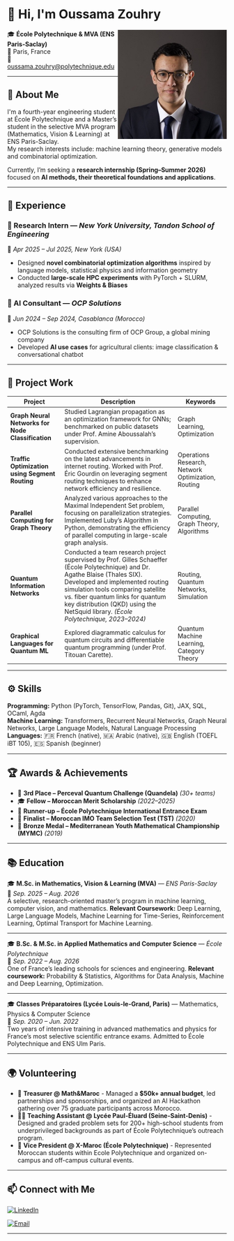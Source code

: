 # 👋 Hi, I'm Oussama Zouhry

<img align="right" width="250" src="profile.jpg" alt="Oussama Zouhry">

🎓 **École Polytechnique & MVA (ENS Paris-Saclay)**  
📍 Paris, France  
📧 oussama.zouhry@polytechnique.edu <!-- | 🌐 [oussamazouhry.com](https://oussamazouhry.com) -->

---

## 🚀 About Me

I'm a fourth-year engineering student at École Polytechnique and a Master’s student in the selective MVA program (Mathematics, Vision & Learning) at ENS Paris-Saclay.  
My research interests include: machine learning theory, generative models and combinatorial optimization.

Currently, I’m seeking a **research internship (Spring–Summer 2026)** focused on **AI methods, their theoretical foundations and applications**.

---

## 🧩 Experience

### 🔹 Research Intern — *New York University, Tandon School of Engineering*  
📅 *Apr 2025 – Jul 2025, New York (USA)*  
- Designed **novel combinatorial optimization algorithms** inspired by language models, statistical physics and information geometry  
- Conducted **large-scale HPC experiments** with PyTorch + SLURM, analyzed results via **Weights & Biases**

### 🔹 AI Consultant — *OCP Solutions*  
📅 *Jun 2024 – Sep 2024, Casablanca (Morocco)*  
- OCP Solutions is the consulting firm of OCP Group, a global mining company
- Developed **AI use cases** for agricultural clients: image classification & conversational chatbot  

---

## 🧠 Project Work

| Project | Description | Keywords |
|----------|--------------|-----------|
| **Graph Neural Networks for Node Classification** | Studied Lagrangian propagation as an optimization framework for GNNs; benchmarked on public datasets under Prof. Amine Aboussalah’s supervision. | Graph Learning, Optimization |
| **Traffic Optimization using Segment Routing** | Conducted extensive benchmarking on the latest advancements in internet routing. Worked with Prof. Éric Gourdin on leveraging segment routing techniques to enhance network efficiency and resilience. | Operations Research, Network Optimization, Routing |
| **Parallel Computing for Graph Theory** | Analyzed various approaches to the Maximal Independent Set problem, focusing on parallelization strategies. Implemented Luby’s Algorithm in Python, demonstrating the efficiency of parallel computing in large-scale graph analysis. | Parallel Computing, Graph Theory, Algorithms |
| **Quantum Information Networks** | Conducted a team research project supervised by Prof. Gilles Schaeffer (École Polytechnique) and Dr. Agathe Blaise (Thales SIX). Developed and implemented routing simulation tools comparing satellite vs. fiber quantum links for quantum key distribution (QKD) using the NetSquid library. *(École Polytechnique, 2023–2024)* | Routing, Quantum Networks, Simulation |
| **Graphical Languages for Quantum ML** | Explored diagrammatic calculus for quantum circuits and differentiable quantum programming (under Prof. Titouan Carette). | Quantum Machine Learning, Category Theory |

---

## ⚙️ Skills

**Programming:** Python (PyTorch, TensorFlow, Pandas, Git), JAX, SQL, OCaml, Agda  
**Machine Learning:** Transformers, Recurrent Neural Networks, Graph Neural Networks, Large Language Models, Natural Language Processing  
**Languages:** 🇫🇷 French (native), 🇲🇦 Arabic (native), 🇬🇧 English (TOEFL iBT 105), 🇪🇸 Spanish (beginner)

---

## 🏆 Awards & Achievements

- 🥉 **3rd Place – Perceval Quantum Challenge (Quandela)** *(30+ teams)*  
- 🎓 **Fellow – Moroccan Merit Scholarship** *(2022–2025)*  
- 🏅 **Runner-up – École Polytechnique International Entrance Exam**  
- 🧮 **Finalist – Moroccan IMO Team Selection Test (TST)** *(2020)*  
- 🧠 **Bronze Medal – Mediterranean Youth Mathematical Championship (MYMC)** *(2019)*

---
## 📚 Education

🎓 **M.Sc. in Mathematics, Vision & Learning (MVA)** — *ENS Paris-Saclay*  
📅 *Sep. 2025 – Aug. 2026*  
A selective, research-oriented master’s program in machine learning, computer vision, and mathematics. **Relevant Coursework:** Deep Learning, Large Language Models, Machine Learning for Time-Series, Reinforcement Learning, Optimal Transport for Machine Learning.  

---

🎓 **B.Sc. & M.Sc. in Applied Mathematics and Computer Science** — *École Polytechnique*  
📅 *Sep. 2022 – Aug. 2026*  
One of France’s leading schools for sciences and engineering. 
**Relevant coursework:** Probability & Statistics, Algorithms for Data Analysis, Machine and Deep Learning, Optimization.  

---

🎓 **Classes Préparatoires (Lycée Louis-le-Grand, Paris)** — Mathematics, Physics & Computer Science  
📅 *Sep. 2020 – Jun. 2022*  
Two years of intensive training in advanced mathematics and physics for France’s most selective scientific entrance exams. Admitted to École Polytechnique and ENS Ulm Paris.

---

## 🌍 Volunteering

- 💼 **Treasurer @ Math&Maroc** - Managed a **$50k+ annual budget**, led partnerships and sponsorships, and organized an AI Hackathon gathering over 75 graduate participants across Morocco.  
- 👨‍🏫 **Teaching Assistant @ Lycée Paul-Éluard (Seine-Saint-Denis)** - Designed and graded problem sets for 200+ high-school students from underprivileged backgrounds as part of École Polytechnique’s outreach program.  
- 🌟 **Vice President @ X-Maroc (École Polytechnique)** - Represented Moroccan students within Ecole Polytechnique and organized on-campus and off-campus cultural events. 
---

<!-- 
## 🌌 Current Goals

I’m passionate about **bridging theoretical insights and practical AI** — exploring how **information geometry, optimization, and quantum ideas** can inspire the next generation of learning algorithms.  
If you’re working on similar research topics, I’d love to connect or collaborate!
---
-->

## 📫 Connect with Me

[![LinkedIn](https://img.shields.io/badge/LinkedIn-Oussama%20Zouhry-blue?style=flat-square&logo=linkedin)](https://www.linkedin.com/in/oussama-zouhry)
<!-- [![Website](https://img.shields.io/badge/Website-oussamazouhry.com-forestgreen?style=flat-square&logo=githubpages)](https://oussamazouhry.com) -->
[![Email](https://img.shields.io/badge/Email-oussama.zouhry%40polytechnique.edu-red?style=flat-square&logo=gmail)](mailto:oussama.zouhry@polytechnique.edu)

---
